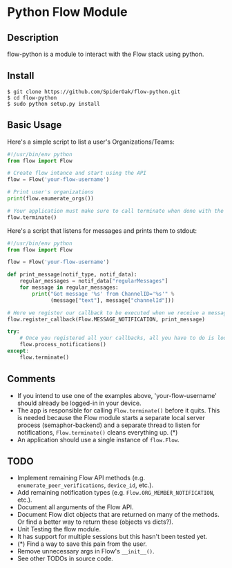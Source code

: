 # Python Flow Module

## Description

flow-python is a module to interact with the Flow stack using python.

## Install
```
$ git clone https://github.com/SpiderOak/flow-python.git
$ cd flow-python
$ sudo python setup.py install
```
## Basic Usage

Here's a simple script to list a user's Organizations/Teams:
```python
#!/usr/bin/env python
from flow import Flow

# Create flow intance and start using the API
flow = Flow('your-flow-username')

# Print user's organizations
print(flow.enumerate_orgs())

# Your application must make sure to call terminate when done with the flow object
flow.terminate()
```

Here's a script that listens for messages and prints them to stdout:
```python
#!/usr/bin/env python
from flow import Flow

flow = Flow('your-flow-username')

def print_message(notif_type, notif_data):
    regular_messages = notif_data["regularMessages"]
    for message in regular_messages:
        print("Got message '%s' from ChannelID='%s'" %
              (message["text"], message["channelId"]))

# Here we register our callback to be executed when we receive a message
flow.register_callback(Flow.MESSAGE_NOTIFICATION, print_message)

try:
    # Once you registered all your callbacks, all you have to do is loop.
    flow.process_notifications()
except:
    flow.terminate()
```

## Comments

- If you intend to use one of the examples above, 'your-flow-username' should already be logged-in in your device.
- The app is responsible for calling `Flow.terminate()` before it quits. This is needed because the Flow module starts a separate local server process (semaphor-backend) and a separate thread to listen for notifications, `Flow.terminate()` cleans everything up. (*)
- An application should use a single instance of `flow.Flow`.

## TODO

- Implement remaining Flow API methods (e.g. `enumerate_peer_verifications`, `device_id`, etc.).
- Add remaining notification types (e.g. `Flow.ORG_MEMBER_NOTIFICATION`, etc.).
- Document all arguments of the Flow API. 
- Document Flow dict objects that are returned on many of the methods. Or find a better way to return these (objects vs dicts?).
- Unit Testing the flow module.
- It has support for multiple sessions but this hasn't been tested yet.
- (*) Find a way to save this pain from the user.
- Remove unnecessary args in Flow's `__init__()`.
- See other TODOs in source code.

